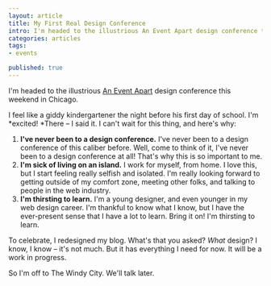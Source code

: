 ```yaml
---
layout: article
title: My First Real Design Conference
intro: I'm headed to the illustrious An Event Apart design conference this weekend in Chicago.
categories: articles
tags:
- events

published: true
---
```


I'm headed to the illustrious <a href="http://aneventapart.com">An Event Apart</a> design conference this weekend in Chicago.

I feel like a giddy kindergartener the night before his first day of school. I'm *excited! *There – I said it. I can't wait for this thing, and here's why:

1. **I've never been to a design conference.** I've never been to a design conference of this caliber before. Well, come to think of it, I've never been to a design conference at all! That's why this is so important to me.
2. **I'm sick of living on an island.** I work for myself, from home. I love this, but I start feeling really selfish and isolated. I'm really looking forward to getting outside of my comfort zone, meeting other folks, and talking to people in the web industry.
3. **I'm thirsting to learn.** I'm a young designer, and even younger in my web design career. I'm thankful to know what I know, but I have the ever-present sense that I have a lot to learn. Bring it on! I'm thirsting to learn.

To celebrate, I redesigned my blog. What's that you asked? *What* design? I know, I know – it's not much. But it has everything I need for now. It will be a work in progress.

So I'm off to The Windy City. We'll talk later.